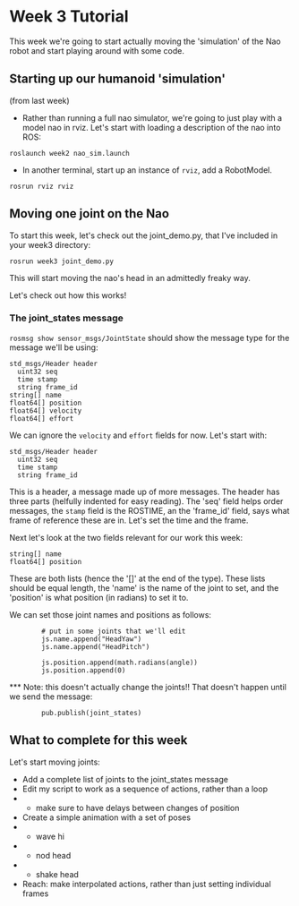# Week 3 Tutorial

This week we're going to start actually moving the 'simulation' of the Nao robot and start playing around with some code.

## Starting up our humanoid 'simulation'

(from last week)

- Rather than running a full nao simulator, we're going to just play with a model nao in rviz. Let's start with loading a description of the nao into ROS:

```
roslaunch week2 nao_sim.launch
```

- In another terminal, start up an instance of `rviz`, add a RobotModel.

```
rosrun rviz rviz
```

## Moving one joint on the Nao

To start this week, let's check out the joint_demo.py, that I've included in your week3 directory:

```
rosrun week3 joint_demo.py
```

This will start moving the nao's head in an admittedly freaky way.

Let's check out how this works!

### The joint_states message

`rosmsg show sensor_msgs/JointState` should show the message type for the message we'll be using:

```
std_msgs/Header header
  uint32 seq
  time stamp
  string frame_id
string[] name
float64[] position
float64[] velocity
float64[] effort
```

We can ignore the `velocity` and `effort` fields for now. Let's start with:

```
std_msgs/Header header
  uint32 seq
  time stamp
  string frame_id
```

This is a header, a message made up of more messages. The header has three parts (helfully indented for easy reading). The 'seq' field helps order messages, the `stamp` field is the ROSTIME, an the 'frame_id' field, says what frame of reference these are in. Let's set the time and the frame.

Next let's look at the two fields relevant for our work this week:

```
string[] name
float64[] position
```

These are both lists (hence the '[]' at the end of the type). These lists should be equal length, the 'name' is the name of the joint to set, and the 'position' is what position (in radians) to set it to.

We can set those joint names and positions as follows:

```
        # put in some joints that we'll edit
        js.name.append("HeadYaw")
        js.name.append("HeadPitch")

        js.position.append(math.radians(angle))
        js.position.append(0)
```

*** Note: this doesn't actually change the joints!! That doesn't happen until we send the message:

```
        pub.publish(joint_states)
```

## What to complete for this week

Let's start moving joints:

* Add a complete list of joints to the joint_states message
* Edit my script to work as a sequence of actions, rather than a loop
* * make sure to have delays between changes of position
* Create a simple animation with a set of poses
* * wave hi
* * nod head
* * shake head
* Reach: make interpolated actions, rather than just setting individual frames

